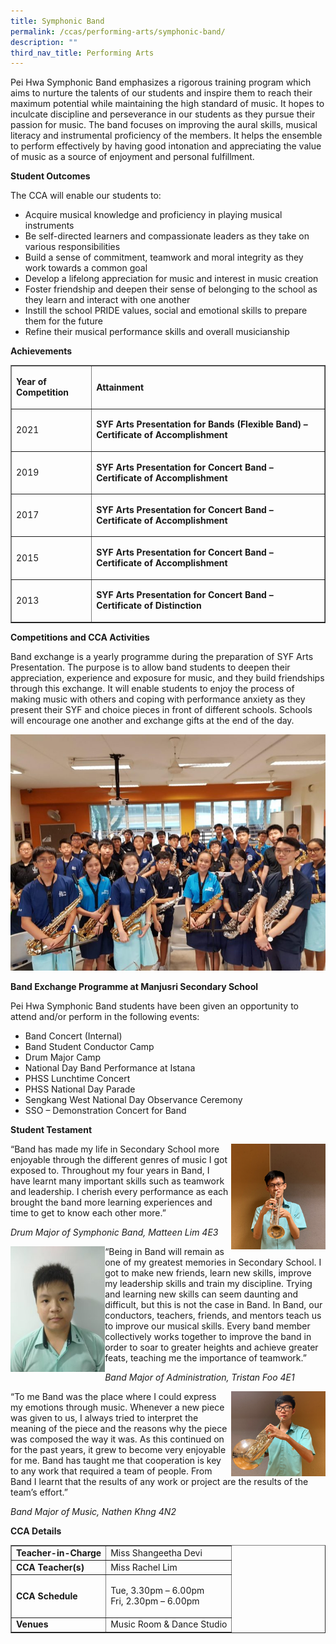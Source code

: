 ```yaml
---
title: Symphonic Band
permalink: /ccas/performing-arts/symphonic-band/
description: ""
third_nav_title: Performing Arts
---
```


<p>Pei Hwa Symphonic Band emphasizes a rigorous training program which aims to nurture the talents of our students and inspire them to reach their maximum potential while maintaining the high standard of music. It hopes to inculcate discipline and perseverance in our students as they pursue their passion for music. The band focuses on improving the aural skills, musical literacy and instrumental proficiency of the members. It helps the ensemble to perform effectively by having good intonation and appreciating the value of music as a source of enjoyment and personal fulfillment.</p>
<p><strong>Student Outcomes</strong></p>
<p>The CCA will enable our students to:</p>
<ul>
<li>Acquire musical knowledge and proficiency in playing musical instruments</li>
<li>Be self-directed learners and compassionate leaders as they take on various responsibilities</li>
<li>Build a sense of commitment, teamwork and moral integrity as they work towards a common goal</li>
<li>Develop a lifelong appreciation for music and interest in music creation</li>
<li>Foster friendship and deepen their sense of belonging to the school as they learn and interact with one another</li>
<li>Instill the school PRIDE values, social and emotional skills to prepare them for the future</li>
<li>Refine their musical performance skills and overall musicianship</li>
</ul>
<p><strong>Achievements</strong></p>
<table border="1">
<tbody>
<tr>
<td>
<p><strong>Year of Competition</strong></p>
</td>
<td>
<p><strong>Attainment</strong></p>
</td>
</tr>
<tr>
<td>
<p>2021</p>
</td>
<td>
<p><strong>SYF Arts Presentation for Bands (Flexible Band) &ndash; Certificate of Accomplishment</strong></p>
</td>
</tr>
<tr>
<td>
<p>2019</p>
</td>
<td>
<p><strong>SYF Arts Presentation for Concert Band &ndash; Certificate of Accomplishment</strong></p>
</td>
</tr>
<tr>
<td>
<p>2017</p>
</td>
<td>
<p><strong>SYF Arts Presentation for Concert Band &ndash; Certificate of Accomplishment</strong></p>
</td>
</tr>
<tr>
<td>
<p>2015</p>
</td>
<td>
<p><strong>SYF Arts Presentation for Concert Band &ndash; Certificate of Accomplishment</strong></p>
</td>
</tr>
<tr>
<td>
<p>2013</p>
</td>
<td>
<p><strong>SYF Arts Presentation for Concert Band &ndash; Certificate of Distinction</strong></p>
</td>
</tr>
</tbody>
</table>
<p><strong>Competitions and CCA Activities</strong></p>
<p>Band exchange is a yearly programme during the preparation of SYF Arts Presentation. The purpose is to allow band students to deepen their appreciation, experience and exposure for music, and they build friendships through this exchange. It will enable students to enjoy the process of making music with others and coping with performance anxiety as they present their SYF and choice pieces in front of different schools. Schools will encourage one another and exchange gifts at the end of the day.</p>
<img src="/images/sband1.jpg">
<p><strong>Band&nbsp;Exchange&nbsp;Programme at Manjusri Secondary School</strong></p>
<p>Pei Hwa Symphonic Band students have been given an opportunity to attend and/or perform in the following events:</p>
<ul>
<li>Band Concert (Internal)</li>
<li>Band Student Conductor Camp</li>
<li>Drum Major Camp</li>
<li>National Day Band Performance at Istana</li>
<li>PHSS Lunchtime Concert</li>
<li>PHSS National Day Parade</li>
<li>Sengkang West National Day Observance Ceremony</li>
<li>SSO &ndash; Demonstration Concert for Band</li>
</ul>
<p><strong>Student Testament</strong></p>
<img style="width: 30%;" src="/images/sband2.png" align = "right" />
<p>&ldquo;Band has made my life in Secondary School more enjoyable through the different genres of music I got exposed to. Throughout my four years in Band, I have learnt many important skills such as teamwork and leadership. I cherish every performance as each brought the band more learning experiences and time to get to know each other more.&rdquo;</p>
<p><em>Drum Major of Symphonic Band, Matteen Lim 4E3</em></p>
<img style="width: 30%;" src="/images/sband3.jpg" align = "left" />
<p>&ldquo;Being in Band will remain as one of my greatest memories in Secondary School. I got to make new friends, learn new skills, improve my leadership skills and train my discipline. Trying and learning new skills can seem daunting and difficult, but this is not the case in Band. In Band, our conductors, teachers, friends, and mentors teach us to improve our musical skills. Every band member collectively works together to improve the band in order to soar to greater heights and achieve greater feats, teaching me the importance of teamwork.&rdquo;</p>
<p><em>Band Major of Administration, Tristan Foo 4E1</em></p>
<img style="width: 30%;" src="/images/sband4.png" align = "right" /><p>&ldquo;To me Band was the place where I could express my emotions through music. Whenever a new piece was given to us, I always tried to interpret the meaning of the piece and the reasons why the piece was composed the way it was. As this continued on for the past years, it grew to become very enjoyable for me. Band has taught me that cooperation is key to any work that required a team of people. From Band I learnt that the results of any work or project are the results of the team&rsquo;s effort.&rdquo;</p>
<p><em>Band Major of Music, Nathen Khng 4N2</em></p>
<p><strong>CCA Details</strong></p>
<div>
<table border="1">
<tbody>
<tr>
<td><strong>Teacher-in-Charge</strong></td>
<td>Miss Shangeetha Devi</td>
</tr>
<tr>
<td><strong>CCA Teacher(s)</strong></td>
<td>Miss Rachel Lim</td>
</tr>
<tr>
<td><strong>CCA Schedule</strong></td>
<td>
<p>Tue, 3.30pm &ndash; 6.00pm<br>
Fri, 2.30pm &ndash; 6.00pm</p>
</td>
</tr>
<tr>
<td><strong>Venues</strong></td>
<td>Music Room &amp; Dance Studio</td>
</tr>
</tbody>
</table>
</div>